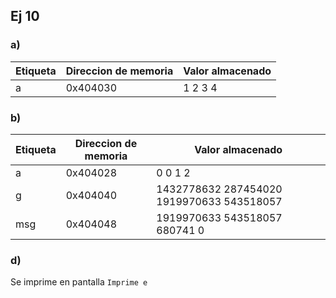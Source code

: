 ## Ej 10
### a)
 Etiqueta | Direccion de memoria | Valor almacenado|
|---------|----------------------|-----------------|
| a       | 0x404030             | 1       2       3       4          |

### b)
 Etiqueta | Direccion de memoria | Valor almacenado|
|---------|----------------------|-----------------|
| a       | 0x404028             | 0       0       1       2|
| g       | 0x404040             | 1432778632      287454020       1919970633      543518057         |
| msg       | 0x404048           | 1919970633      543518057       680741  0          |


### d)
Se imprime en pantalla
`Imprime e`